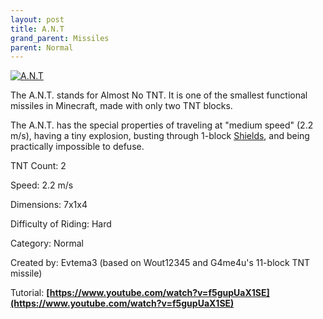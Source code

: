 ```yaml
---
layout: post
title: A.N.T
grand_parent: Missiles
parent: Normal
---
```


[![A.N.T](/images/rr_ant.jpeg)](http://www.youtube.com/watch?v=FrK95ypVTQg)

The A.N.T. stands for Almost No TNT. It is one of the smallest functional missiles in Minecraft, made with only two TNT blocks.

The A.N.T. has the special properties of traveling at "medium speed" (2.2 m/s), having a tiny explosion, busting through 1-block [Shields](https://zeroniaserver.github.io/RocketRidersWiki/utilities/shield), and being practically impossible to defuse.

TNT Count: 2

Speed: 2.2 m/s

Dimensions: 7x1x4

Difficulty of Riding: Hard

Category: Normal

Created by: Evtema3 (based on Wout12345 and G4me4u's 11-block TNT missile)

Tutorial: __[https://www.youtube.com/watch?v=f5gupUaX1SE](https://www.youtube.com/watch?v=f5gupUaX1SE)__